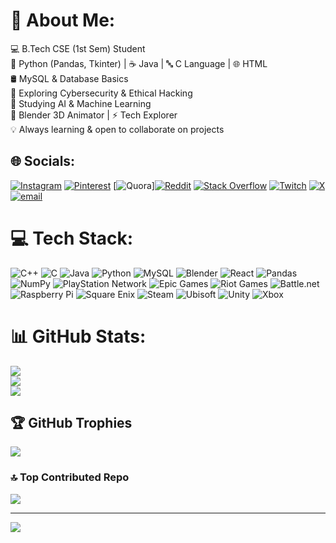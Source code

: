 # 💫 About Me:
💻 B.Tech CSE (1st Sem) Student<br>🐍 Python (Pandas, Tkinter) | ☕ Java | 🔤 C Language | 🌐 HTML<br>🛢️ MySQL & Database Basics<br>🔐 Exploring Cybersecurity & Ethical Hacking<br>🤖 Studying AI & Machine Learning<br>🎨 Blender 3D Animator | ⚡ Tech Explorer<br>💡 Always learning & open to collaborate on projects


## 🌐 Socials:
[![Instagram](https://img.shields.io/badge/Instagram-%23E4405F.svg?logo=Instagram&logoColor=white)](https://instagram.com/nathan_ret0_0) [![Pinterest](https://img.shields.io/badge/Pinterest-%23E60023.svg?logo=Pinterest&logoColor=white)](https://pinterest.com/ret_ice0) [![Quora](https://img.shields.io/badge/Quora-%23B92B27.svg?logo=Quora&logoColor=white)][![Reddit](https://img.shields.io/badge/Reddit-%23FF4500.svg?logo=Reddit&logoColor=white)](https://reddit.com/user/nathan_ret0) [![Stack Overflow](https://img.shields.io/badge/-Stackoverflow-FE7A16?logo=stack-overflow&logoColor=white)](https://stackoverflow.com/users/user:31507087) [![Twitch](https://img.shields.io/badge/Twitch-%239146FF.svg?logo=Twitch&logoColor=white)](https://twitch.tv/nathan_ret00) [![X](https://img.shields.io/badge/X-black.svg?logo=X&logoColor=white)](https://x.com/nath_ret0_0) [![email](https://img.shields.io/badge/Email-D14836?logo=gmail&logoColor=white)](mailto:nathansteephen.dev@gmail.com) 

# 💻 Tech Stack:
![C++](https://img.shields.io/badge/c++-%2300599C.svg?style=for-the-badge&logo=c%2B%2B&logoColor=white) ![C](https://img.shields.io/badge/c-%2300599C.svg?style=for-the-badge&logo=c&logoColor=white) ![Java](https://img.shields.io/badge/java-%23ED8B00.svg?style=for-the-badge&logo=openjdk&logoColor=white) ![Python](https://img.shields.io/badge/python-3670A0?style=for-the-badge&logo=python&logoColor=ffdd54) ![MySQL](https://img.shields.io/badge/mysql-4479A1.svg?style=for-the-badge&logo=mysql&logoColor=white) ![Blender](https://img.shields.io/badge/blender-%23F5792A.svg?style=for-the-badge&logo=blender&logoColor=white) ![React](https://img.shields.io/badge/react-%2320232a.svg?style=for-the-badge&logo=react&logoColor=%2361DAFB) ![Pandas](https://img.shields.io/badge/pandas-%23150458.svg?style=for-the-badge&logo=pandas&logoColor=white) ![NumPy](https://img.shields.io/badge/numpy-%23013243.svg?style=for-the-badge&logo=numpy&logoColor=white) ![PlayStation Network](https://img.shields.io/badge/PSN-%230070D1.svg?style=for-the-badge&logo=Playstation&logoColor=white) ![Epic Games](https://img.shields.io/badge/epicgames-%23313131.svg?style=for-the-badge&logo=epicgames&logoColor=white) ![Riot Games](https://img.shields.io/badge/riotgames-D32936.svg?style=for-the-badge&logo=riotgames&logoColor=white) ![Battle.net](https://img.shields.io/badge/battle.net-%2300AEFF.svg?style=for-the-badge&logo=battle.net&logoColor=white) ![Raspberry Pi](https://img.shields.io/badge/-Raspberry_Pi-C51A4A?style=for-the-badge&logo=Raspberry-Pi) ![Square Enix](https://img.shields.io/badge/SquareEnix-%23ED1C24.svg?style=for-the-badge&logo=SquareEnix&logoColor=white) ![Steam](https://img.shields.io/badge/steam-%23000000.svg?style=for-the-badge&logo=steam&logoColor=white) ![Ubisoft](https://img.shields.io/badge/Ubisoft-%23F5F5F5.svg?style=for-the-badge&logo=Ubisoft&logoColor=black) ![Unity](https://img.shields.io/badge/unity-%23000000.svg?style=for-the-badge&logo=unity&logoColor=white) ![Xbox](https://img.shields.io/badge/xbox-%23107C10.svg?style=for-the-badge&logo=xbox&logoColor=white)
# 📊 GitHub Stats:
![](https://github-readme-stats.vercel.app/api?username=nathandev-ret0&theme=dark&hide_border=false&include_all_commits=false&count_private=false)<br/>
![](https://nirzak-streak-stats.vercel.app/?user=nathandev-ret0&theme=dark&hide_border=false)<br/>
![](https://github-readme-stats.vercel.app/api/top-langs/?username=nathandev-ret0&theme=dark&hide_border=false&include_all_commits=false&count_private=false&layout=compact)

## 🏆 GitHub Trophies
![](https://github-profile-trophy.vercel.app/?username=nathandev-ret0&theme=radical&no-frame=false&no-bg=true&margin-w=4)

### 🔝 Top Contributed Repo
![](https://github-contributor-stats.vercel.app/api?username=nathandev-ret0&limit=5&theme=dark&combine_all_yearly_contributions=true)

---
[![](https://visitcount.itsvg.in/api?id=nathandev-ret0&icon=2&color=1)](https://visitcount.itsvg.in)

<!-- Proudly created with GPRM ( https://gprm.itsvg.in ) -->
